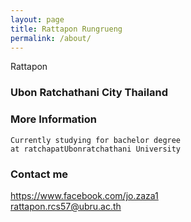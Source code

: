 ```yaml
---
layout: page
title: Rattapon Rungrueng
permalink: /about/
---
```


 Rattapon
### Ubon Ratchathani City Thailand

### More Information
    Currently studying for bachelor degree 
    at ratchapatUbonratchathani University


### Contact me
https://www.facebook.com/jo.zaza1<br>
[rattapon.rcs57@ubru.ac.th](mailto:email@domain.com)
